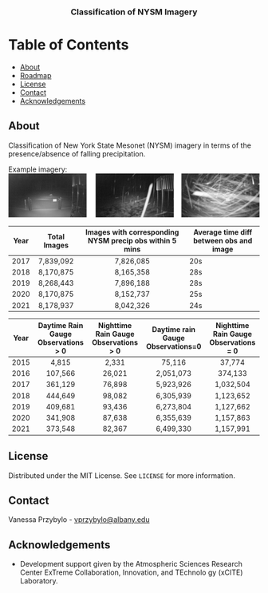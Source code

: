 <h3 align="center">Classification of NYSM Imagery</h3>

# Table of Contents

* [About](#about)
* [Roadmap](#roadmap)
* [License](#license)
* [Contact](#contact)
* [Acknowledgements](#acknowledgements)

## About
Classification of New York State Mesonet (NYSM) imagery in terms of the presence/absence of falling precipitation. 

Example imagery:
![Readme Graphic](readme_graphics/readme_graphics.png)

| Year | Total Images | Images with corresponding NYSM precip obs within 5 mins | Average time diff between obs and image |
|:----:|:------------:|:-------------------------------------------------------:|-----------------------------------------|
| 2017 |   7,839,092  |                        7,826,085                        | 20s                                     |
| 2018 |   8,170,875  |                        8,165,358                        | 28s                                     |
| 2019 |   8,268,443  |                        7,896,188                        | 28s                                     |
| 2020 |   8,170,875  |                        8,152,737                        | 25s                                     |
| 2021 |   8,178,937  |                        8,042,326                        | 24s                                     |


| Year | Daytime Rain Gauge Observations > 0 | Nighttime Rain Gauge Observations > 0 | Daytime rain Gauge Observations=0 | Nighttime Rain Gauge Observations = 0 |
|:----:|:-----------------------------------:|:-------------------------------------:|:---------------------------------:|:-------------------------------------:|
| 2015 |                4,815                |                 2,331                 |               75,116              |                 37,774                |
| 2016 |               107,566               |                 26,021                |             2,051,073             |                374,133                |
| 2017 |               361,129               |                 76,898                |             5,923,926             |               1,032,504               |
| 2018 |               444,649               |                 98,082                |             6,305,939             |               1,123,652               |
| 2019 |               409,681               |                 93,436                |             6,273,804             |               1,127,662               |
| 2020 |               341,908               |                 87,638                |             6,355,639             |               1,157,863               |
| 2021 |               373,548               |                 82,367                |             6,499,330             |               1,157,991               |
## License
Distributed under the MIT License.  See `LICENSE` for more information.

## Contact
Vanessa Przybylo - vprzybylo@albany.edu

## Acknowledgements
* Development support given by the Atmospheric Sciences Research Center ExTreme Collaboration, Innovation, and TEchnolo
gy (xCITE) Laboratory. 
